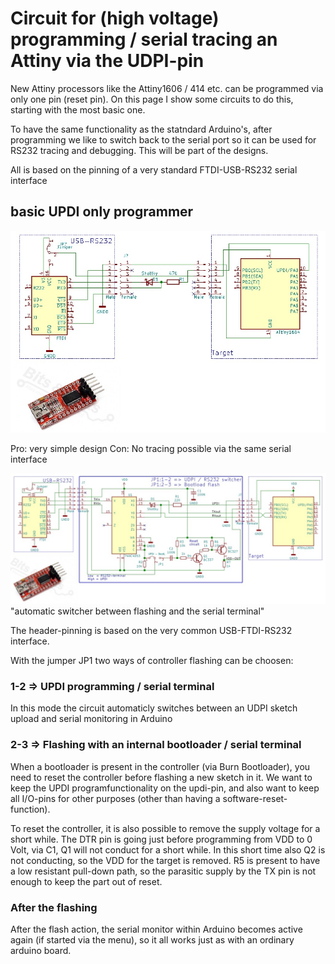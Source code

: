 # Circuit for (high voltage) programming / serial tracing an Attiny via the UDPI-pin

New Attiny processors like the Attiny1606 / 414 etc. can be programmed via only one pin (reset pin).
On this page I show some circuits to do this, starting with the most basic one.

To have the same functionality as the statndard Arduino's, after programming we like to switch back to the serial port
so it can be used for RS232 tracing and debugging. This will be part of the designs.

All is based on the pinning of a very standard FTDI-USB-RS232 serial interface

## basic UPDI only programmer

![image](UpdiOnly.jpg)

Pro: very simple design
Con: No tracing possible via the same serial interface

![image](UpdiAndWithBootloaderFlasher.jpg) "automatic switcher between flashing and the serial terminal"

The header-pinning is based on the very common USB-FTDI-RS232 interface.

With the jumper JP1 two ways of controller flashing can be choosen:

### 1-2 => UPDI programming / serial terminal

In this mode the circuit automaticly switches between an UDPI sketch upload and serial monitoring in Arduino

### 2-3 => Flashing with an internal bootloader / serial terminal
When a bootloader is present in the controller (via Burn Bootloader), you need to reset the controller
before flashing a new sketch in it. We want to keep the UPDI programfunctionality on the updi-pin,
and also want to keep all I/O-pins for other purposes (other than having a software-reset-function).

To reset the controller, it is also possible to remove the supply voltage for a short while.
The DTR pin is going just before programming from VDD to 0 Volt, via C1, Q1 will not conduct
for a short while. In this short time also Q2 is not conducting, so the VDD for the target is removed.
R5 is present to have a low resistant pull-down path, so the parasitic supply by the TX pin is not enough
to keep the part out of reset.

### After the flashing
After the flash action, the serial monitor within Arduino becomes active again (if started via the menu),
so it all works just as with an ordinary arduino board.


